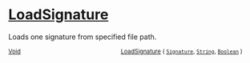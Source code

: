 # [LoadSignature](./Svc2004Loader-100663946.md)

Loads one signature from specified file path.

<sub>[Void](https://docs.microsoft.com/en-us/dotnet/api/System.Void)</sub><img width=200/><sub>[LoadSignature](./Svc2004Loader-100663946.md) ( [`Signature`](./../../Signature.md), [`String`](https://docs.microsoft.com/en-us/dotnet/api/System.String), [`Boolean`](https://docs.microsoft.com/en-us/dotnet/api/System.Boolean) )</sub><br>


